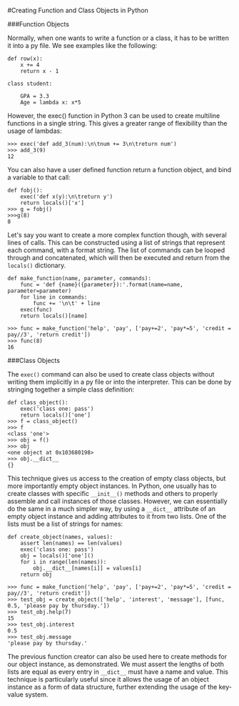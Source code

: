 #Creating Function and Class Objects in Python

###Function Objects

Normally, when one wants to write a function or a class, it has to be written it into a py file. We see examples like the following:
```
def row(x):
    x += 4
    return x - 1

class student:
    
    GPA = 3.3
    Age = lambda x: x*5
```
However, the exec() function in Python 3 can be used to create multiline functions in a single string. This gives a greater range of flexibility than the usage of lambdas:
```
>>> exec('def add_3(num):\n\tnum += 3\n\treturn num')
>>> add_3(9)
12
```
You can also have a user defined function return a function object, and bind a variable to that call:
```
def fobj():
    exec('def x(y):\n\treturn y')
    return locals()['x']
>>> g = fobj()
>>>g(8)
8
```
Let's say you want to create a more complex function though, with several lines of calls. This can be constructed using a list of strings that represent each command, with a format string. The list of commands can be looped through and concatenated, which will then be executed and return from the `locals()` dictionary.
```
def make_function(name, parameter, commands):
    func = 'def {name}({parameter}):'.format(name=name, parameter=parameter)
    for line in commands:
        func += '\n\t' + line
    exec(func)
    return locals()[name]

>>> func = make_function('help', 'pay', ['pay+=2', 'pay*=5', 'credit = pay//3', 'return credit'])
>>> func(8)
16
```

###Class Objects

The `exec()` command can also be used to create class objects without writing them implicitly in a py file or into the interpreter. This can be done by stringing together a simple class definition:
```
def class_object():
    exec('class one: pass')
    return locals()['one']
>>> f = class_object()
>>> f
<class 'one'>
>>> obj = f()
>>> obj
<one object at 0x103680198>
>>> obj.__dict__
{}
```
This technique gives us access to the creation of empty class objects, but more importantly empty object instances. In Python, one usually has to create classes with specific `__init__()` methods and others to properly assemble and call instances of those classes. However, we can essentially do the same in a much simpler way, by using a `__dict__` attribute of an empty object instance and adding attributes to it from two lists. One of the lists must be a list of strings for names:
```
def create_object(names, values):
    assert len(names) == len(values)
    exec('class one: pass')
    obj = locals()['one']()
    for i in range(len(names)):
        obj.__dict__[names[i]] = values[i]
    return obj

>>> func = make_function('help', 'pay', ['pay+=2', 'pay*=5', 'credit = pay//3', 'return credit'])
>>> test_obj = create_object(['help', 'interest', 'message'], [func, 0.5, 'please pay by thursday.'])
>>> test_obj.help(7)
15
>>> test_obj.interest
0.5
>>> test_obj.message
'please pay by thursday.'
```
The previous function creator can also be used here to create methods for our object instance, as demonstrated. We must assert the lengths of both lists are equal as every entry in `__dict__` must have a name and value. This technique is particularly useful since it allows the usage of an object instance as a form of data structure, further extending the usage of the key-value system.
